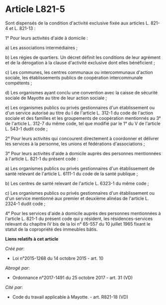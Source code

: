 # Article L821-5

Sont dispensés de la condition d'activité exclusive fixée aux articles L. 821-4 et L. 821-13 : 

1° Pour leurs activités d'aide à domicile : 

a) Les associations intermédiaires ; 

b) Les régies de quartiers. Un décret définit les conditions de leur agrément et de la dérogation à la clause d'activité
exclusive dont elles bénéficient ; 

c) Les communes, les centres communaux ou intercommunaux d'action sociale, les établissements publics de coopération
intercommunale compétents ; 

d) Les organismes ayant conclu une convention avec la caisse de sécurité sociale de Mayotte au titre de leur action
sociale ; 

e) Les organismes publics ou privés gestionnaires d'un établissement ou d'un service autorisé au titre du I de l'article L.
312-1 du code de l'action sociale et des familles et les groupements de coopération mentionnés au 3° de l'article L. 312-7 du
même code, tel que modifié par le 1° du V de l'article L. 543-1 dudit code ; 

2° Pour leurs activités qui concourent directement à coordonner et délivrer les services à la personne, les unions et
fédérations d'associations ; 

3° Pour leurs activités d'aide à domicile auprès des personnes mentionnées à l'article L. 821-1 du présent code : 

a) Les organismes publics ou privés gestionnaires d'un établissement de santé relevant de l'article L. 6111-1 du code de la
santé publique ; 

b) Les centres de santé relevant de l'article L. 6323-1 du même code ; 

c) Les organismes publics ou privés gestionnaires d'un établissement ou d'un service mentionné aux premier et deuxième
alinéas de l'article L. 2324-1 dudit code ; 

4° Pour les services d'aide à domicile auprès des personnes mentionnées à l'article L. 821-1 du présent code qui y résident,
les résidences-services relevant du chapitre IV bis de la loi n° 65-557 du 10 juillet 1965 fixant le statut de la copropriété
des immeubles bâtis.

**Liens relatifs à cet article**

_Créé par_:

  - Loi n°2015-1268 du 14 octobre 2015 - art. 10

_Abrogé par_:

  - Ordonnance n°2017-1491 du 25 octobre 2017 - art. 31 (VD)

_Cité par_:

  - Code du travail applicable à Mayotte. - art. R821-18 (VD)
